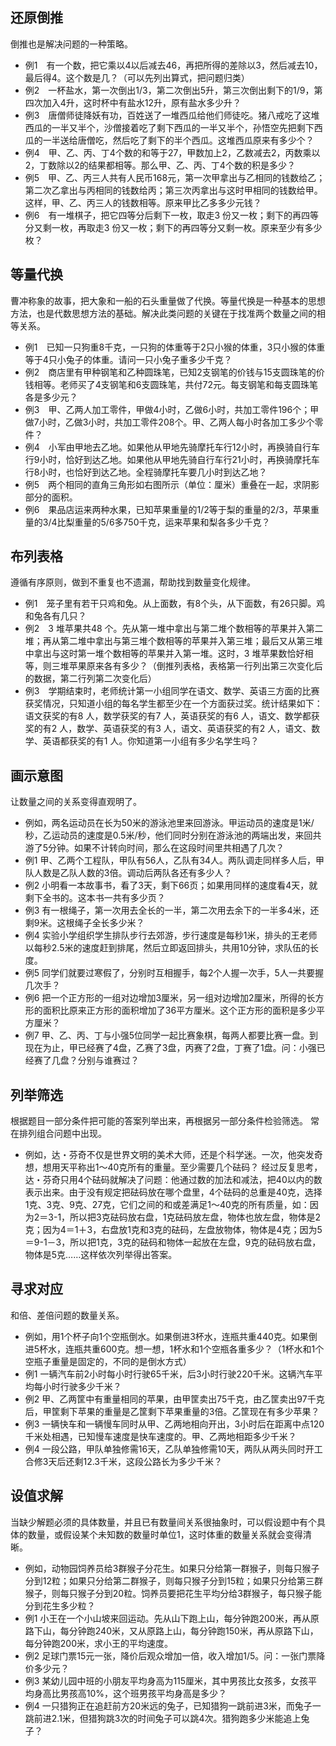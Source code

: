 ## 还原倒推

倒推也是解决问题的一种策略。

* 例1　有一个数，把它乘以4以后减去46，再把所得的差除以3，然后减去10，最后得4。这个数是几？（可以先列出算式，把问题归类）
* 例2　一杯盐水，第一次倒出1/3，第二次倒出5升，第三次倒出剩下的1/9，第四次加入4升，这时杯中有盐水12升，原有盐水多少升？
* 例3　唐僧师徒降妖有功，百姓送了一堆西瓜给他们师徒吃。猪八戒吃了这堆西瓜的一半又半个，沙僧接着吃了剩下西瓜的一半又半个，孙悟空先把剩下西瓜的一半送给唐僧吃，然后吃了剩下的半个西瓜。这堆西瓜原来有多少个？
* 例4　甲、乙、丙、丁4个数的和等于27，甲数加上2，乙数减去2，丙数乘以2，丁数除以2的结果都相等。那么甲、乙、丙、丁4个数的积是多少？
* 例5　甲、乙、丙三人共有人民币168元，第一次甲拿出与乙相同的钱数给乙；第二次乙拿出与丙相同的钱数给丙；第三次丙拿出与这时甲相同的钱数给甲。这样，甲、乙、丙三人的钱数相等。原来甲比乙多多少元钱？
* 例6　有一堆棋子，把它四等分后剩下一枚，取走3 份又一枚；剩下的再四等分又剩一枚，再取走3 份又一枚；剩下的再四等分又剩一枚。原来至少有多少枚？

## 等量代换

曹冲称象的故事，把大象和一船的石头重量做了代换。等量代换是一种基本的思想方法，也是代数思想方法的基础。解决此类问题的关键在于找准两个数量之间的相等关系。

* 例1　已知一只狗重8千克，一只狗的体重等于2只小猴的体重，3只小猴的体重等于4只小兔子的体重。请问一只小兔子重多少千克？
* 例2　商店里有甲种钢笔和乙种圆珠笔，已知2支钢笔的价钱与15支圆珠笔的价钱相等。老师买了4支钢笔和6支圆珠笔，共付72元。每支钢笔和每支圆珠笔各是多少元？
* 例3　甲、乙两人加工零件，甲做4小时，乙做6小时，共加工零件196个；甲做7小时，乙做3小时，共加工零件208个。甲、乙两人每小时各加工多少个零件？
* 例4　小军由甲地去乙地。如果他从甲地先骑摩托车行12小时，再换骑自行车行9小时，恰好到达乙地。如果他从甲地先骑自行车行21小时，再换骑摩托车行8小时，也恰好到达乙地。全程骑摩托车要几小时到达乙地？
* 例5　两个相同的直角三角形如右图所示（单位：厘米）重叠在一起，求阴影部分的面积。
* 例6　果品店运来两种水果，已知苹果重量的1/2等于梨的重量的2/3，苹果重量的3/4比梨重量的5/6多750千克，运来苹果和梨各多少千克？

## 布列表格

遵循有序原则，做到不重复也不遗漏，帮助找到数量变化规律。

* 例1　笼子里有若干只鸡和兔。从上面数，有8个头，从下面数，有26只脚。鸡和兔各有几只？
* 例2　3 堆苹果共48 个。先从第一堆中拿出与第二堆个数相等的苹果并入第二堆；再从第二堆中拿出与第三堆个数相等的苹果并入第三堆；最后又从第三堆中拿出与这时第一堆个数相等的苹果并入第一堆。这时，3 堆苹果数恰好相等，则三堆苹果原来各有多少？（倒推列表格，表格第一行列出第三次变化后的数据，第二行列第二次变化后）
* 例3　学期结束时，老师统计第一小组同学在语文、数学、英语三方面的比赛获奖情况，只知道小组的每名学生都至少在一个方面获过奖。统计结果如下：语文获奖的有8 人，数学获奖的有7 人，英语获奖的有6 人，语文、数学都获奖的有2 人，数学、英语获奖的有3 人，语文、英语获奖的有2 人，语文、数学、英语都获奖的有1 人。你知道第一小组有多少名学生吗？

## 画示意图

让数量之间的关系变得直观明了。

* 例如，两名运动员在长为50米的游泳池里来回游泳。甲运动员的速度是1米/秒，乙运动员的速度是0.5米/秒，他们同时分别在游泳池的两端出发，来回共游了5分钟。如果不计转向时间，那么在这段时间里共相遇了几次？
* 例1 甲、乙两个工程队，甲队有56人，乙队有34人。两队调走同样多人后，甲队人数是乙队人数的3倍。调动后两队各还有多少人？
* 例2 小明看一本故事书，看了3天，剩下66页；如果用同样的速度看4天，就剩下全书的。这本书一共有多少页？
* 例3 有一根绳子，第一次用去全长的一半，第二次用去余下的一半多4米，还剩9米。这根绳子全长多少米？
* 例4 实验小学组织学生排队步行去郊游，步行速度是每秒1米，排头的王老师以每秒2.5米的速度赶到排尾，然后立即返回排头，共用10分钟，求队伍的长度。
* 例5 同学们就要过寒假了，分别时互相握手，每2个人握一次手，5人一共要握几次手？
* 例6 把一个正方形的一组对边增加3厘米，另一组对边增加2厘米，所得的长方形的面积比原来正方形的面积增加了36平方厘米。这个正方形的面积是多少平方厘米？
* 例7 甲、乙、丙、丁与小强5位同学一起比赛象棋，每两人都要比赛一盘。到现在为止，甲已经赛了4盘，乙赛了3盘，丙赛了2盘，丁赛了1盘。问：小强已经赛了几盘？分别与谁赛过？

## 列举筛选

根据题目一部分条件把可能的答案列举出来，再根据另一部分条件检验筛选。
常在排列组合问题中出现。

* 例如，达・芬奇不仅是世界文明的美术大师，还是个科学迷。一次，他突发奇想，想用天平称出1～40克所有的重量。至少需要几个砝码？ 经过反复思考，达・芬奇只用4个砝码就解决了问题：他通过数的加法和减法，把40以内的数表示出来。由于没有规定把砝码放在哪个盘里，4个砝码的总重是40克，选择1克、3克、9克、27克，它们之间的和或差满足1～40克的所有质量，如：因为2＝3-1，所以把3克砝码放右盘，1克砝码放左盘，物体也放左盘，物体是2克；因为4＝1＋3，右盘放1克和3克的砝码，左盘放物体，物体是4克；因为5＝9-1－3，所以把1克，3克的砝码和物体一起放在左盘，9克的砝码放右盘，物体是5克……这样依次列举得出答案。

## 寻求对应

和倍、差倍问题的数量关系。

* 例如，用1个杯子向1个空瓶倒水。如果倒进3杯水，连瓶共重440克。如果倒进5杯水，连瓶共重600克。想一想，1杯水和1个空瓶各重多少？（1杯水和1个空瓶子重量是固定的，不同的是倒水方式）
* 例1 一辆汽车前2小时每小时行驶65千米，后3小时行驶220千米。这辆汽车平均每小时行驶多少千米？
* 例2 甲、乙两筐中有重量相同的苹果，由甲筐卖出75千克，由乙筐卖出97千克后，甲筐剩下苹果的重量是乙筐剩下苹果重量的3倍。乙筐现在有多少苹果？
* 例3 一辆快车和一辆慢车同时从甲、乙两地相向开出，3小时后在距离中点120千米处相遇，已知慢车速度是快车速度的。甲、乙两地相距多少千米？
* 例4 一段公路，甲队单独修需16天，乙队单独修需10天，两队从两头同时开工合修3天后还剩12.3千米，这段公路长为多少千米？

## 设值求解

当缺少解题必须的具体数量，并且已有数量间关系很抽象时，可以假设题中有个具体的数量，或假设某个未知数的数量时单位1，这时体重的数量关系就会变得清晰。

* 例如，动物园饲养员给3群猴子分花生。如果只分给第一群猴子，则每只猴子分到12粒；如果只分给第二群猴子，则每只猴子分到15粒；如果只分给第三群猴子，则每只猴子分到20粒。饲养员要把花生平均分给3群猴子，每只猴子能分到花生多少粒？
* 例1 小王在一个小山坡来回运动。先从山下跑上山，每分钟跑200米，再从原路下山，每分钟跑240米，又从原路上山，每分钟跑150米，再从原路下山，每分钟跑200米，求小王的平均速度。
* 例2 足球门票15元一张，降价后观众增加一倍，收入增加1/5。问：一张门票降价多少元？
* 例3 某幼儿园中班的小朋友平均身高为115厘米，其中男孩比女孩多，女孩平均身高比男孩高10%，这个班男孩平均身高是多少？
* 例4 一只猎狗正在追赶前方20米远的兔子，已知猎狗一跳前进3米，而兔子一跳前进2.1米，但猎狗跳3次的时间兔子可以跳4次。猎狗跑多少米能追上兔子？
